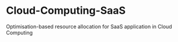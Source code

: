 # Cloud-Computing-SaaS
Optimisation-based resource allocation for SaaS application in Cloud Computing
